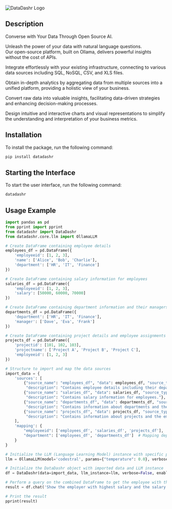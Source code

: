 ![DataDashr Logo](https://www.datadashr.com/wp-content/uploads/2024/06/datadashr.svg)

## Description

Converse with Your Data Through Open Source AI.

Unleash the power of your data with natural language questions.  
Our open-source platform, built on Ollama, delivers powerful insights without the cost of APIs.

Integrate effortlessly with your existing infrastructure, connecting to various data sources including SQL, NoSQL, CSV, and XLS files.

Obtain in-depth analytics by aggregating data from multiple sources into a unified platform, providing a holistic view of your business.

Convert raw data into valuable insights, facilitating data-driven strategies and enhancing decision-making processes.

Design intuitive and interactive charts and visual representations to simplify the understanding and interpretation of your business metrics.

## Installation

To install the package, run the following command:

```bash
pip install datadashr
```

## Starting the Interface

To start the user interface, run the following command:

```bash
datadashr
```

## Usage Example

```python
import pandas as pd
from pprint import pprint
from datadashr import DataDashr
from datadashr.core.llm import OllamaLLM

# Create DataFrame containing employee details
employees_df = pd.DataFrame({
    'employeeid': [1, 2, 3],
    'name': ['Alice', 'Bob', 'Charlie'],
    'department': ['HR', 'IT', 'Finance']
})

# Create DataFrame containing salary information for employees
salaries_df = pd.DataFrame({
    'employeeid': [1, 2, 3],
    'salary': [50000, 60000, 70000]
})

# Create DataFrame containing department information and their managers
departments_df = pd.DataFrame({
    'department': ['HR', 'IT', 'Finance'],
    'manager': ['Dave', 'Eva', 'Frank']
})

# Create DataFrame containing project details and employee assignments
projects_df = pd.DataFrame({
    'projectid': [101, 102, 103],
    'projectname': ['Project A', 'Project B', 'Project C'],
    'employeeid': [1, 2, 3]
})

# Structure to import and map the data sources
import_data = {
    'sources': [
        {"source_name": "employees_df", "data": employees_df, "source_type": "pandas",
         "description": "Contains employee details including their department."},
        {"source_name": "salaries_df", "data": salaries_df, "source_type": "pandas",
         "description": "Contains salary information for employees."},
        {"source_name": "departments_df", "data": departments_df, "source_type": "pandas",
         "description": "Contains information about departments and their managers."},
        {"source_name": "projects_df", "data": projects_df, "source_type": "pandas",
         "description": "Contains information about projects and the employees assigned to them."},
    ],
    'mapping': {
        "employeeid": ['employees_df', 'salaries_df', 'projects_df'],  # Mapping employeeid across three DataFrames
        "department": ['employees_df', 'departments_df']  # Mapping department across two DataFrames
    }
}

# Initialize the LLM (Language Learning Model) instance with specific parameters
llm = OllamaLLM(model='codestral', params={"temperature": 0.0}, verbose=False)

# Initialize the DataDashr object with imported data and LLM instance
df = DataDashr(data=import_data, llm_instance=llm, verbose=False, enable_cache=True, format_type='data')

# Perform a query on the combined DataFrame to get the employee with the highest salary and their salary
result = df.chat('Show the employer with highest salary and the salary')

# Print the result
pprint(result)


```
